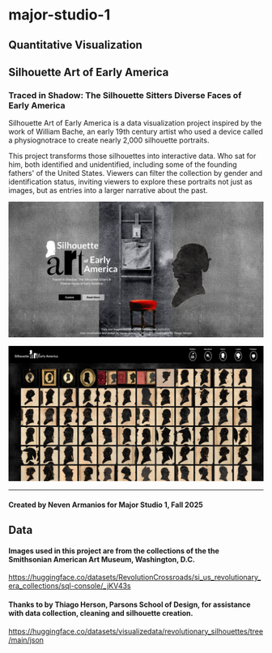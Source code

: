 # major-studio-1

## Quantitative Visualization

## Silhouette Art of Early America

### Traced in Shadow: The Silhouette Sitters Diverse Faces of Early America

Silhouette Art of Early America is a data visualization project inspired by the work of William Bache, an early 19th century artist who used a device called a physiognotrace to create nearly 2,000 silhouette portraits.

This project transforms those silhouettes into interactive data. Who sat for him, both identified and unidentified, including some of the founding fathers' of the United States. Viewers can filter the collection by gender and identification status, inviting viewers to explore these portraits not just as images, but as entries into a larger narrative about the past.

![Homescreen](screenshots/landing.png)
<br />

![Interior gallery page](screenshots/interior.png)

---

#### Created by Neven Armanios for Major Studio 1, Fall 2025

## Data

#### Images used in this project are from the collections of the the Smithsonian American Art Museum, Washington, D.C.

https://huggingface.co/datasets/RevolutionCrossroads/si_us_revolutionary_era_collections/sql-console/_jKV43s

#### Thanks to by Thiago Herson, Parsons School of Design, for assistance with data collection, cleaning and silhouette creation.

https://huggingface.co/datasets/visualizedata/revolutionary_silhouettes/tree/main/json
